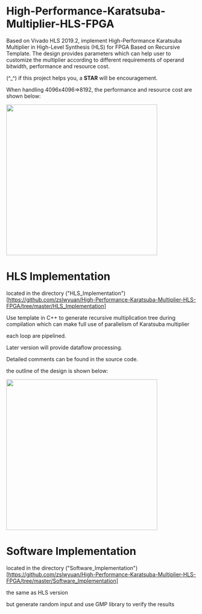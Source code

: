 # High-Performance-Karatsuba-Multiplier-HLS-FPGA
Based on Vivado HLS 2019.2, implement High-Performance Karatsuba Multiplier in High-Level Synthesis (HLS) for FPGA Based on Recursive Template.
The design provides parameters which can help user to customize the multiplier according to different requirements of operand bitwidth, performance and resource cost.

(^\_^) if this project helps you, a **STAR** will be encouragement. 



When handling 4096x4096=>8192, the performance and resource cost are shown below:

<img src="https://github.com/zslwyuan/High-Performance-Karatsuba-Multiplier-HLS-FPGA/blob/master/image/report.png" width="400"> 




# HLS Implementation 

located in the directory ("HLS_Implementation")[https://github.com/zslwyuan/High-Performance-Karatsuba-Multiplier-HLS-FPGA/tree/master/HLS_Implementation]

Use template in C++ to generate recursive multiplication tree during compilation
which can make full use of parallelism of Karatsuba multiplier

each loop are pipelined.

Later version will provide dataflow processing.

Detailed comments can be found in the source code.

the outline of the design is shown below:

<img src="https://github.com/zslwyuan/High-Performance-Karatsuba-Multiplier-HLS-FPGA/blob/master/image/design.png" width="400"> 

# Software Implementation 

located in the directory ("Software_Implementation")[https://github.com/zslwyuan/High-Performance-Karatsuba-Multiplier-HLS-FPGA/tree/master/Software_Implementation]

the same as HLS version 

but generate random input and use GMP library to verify the results